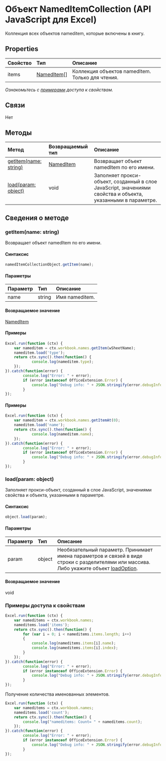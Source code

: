 ﻿# Объект NamedItemCollection (API JavaScript для Excel)

Коллекция всех объектов nameditem, которые включены в книгу.

## Properties

| Свойство     | Тип   |Описание
|:---------------|:--------|:----------|
|items|[NamedItem[]](nameditem.md)|Коллекция объектов namedItem. Только для чтения.|

_Ознакомьтесь с [примерами](#примерами) доступа к свойствам._

## Связи
Нет


## Методы

| Метод           | Возвращаемый тип    |Описание|
|:---------------|:--------|:----------|
|[getItem(name: string)](#getitemname-string)|[NamedItem](nameditem.md)|Возвращает объект namedItem по его имени.|
|[load(param: object)](#loadparam-object)|void|Заполняет прокси-объект, созданный в слое JavaScript, значениями свойства и объекта, указанными в параметре.|

## Сведения о методе


### getItem(name: string)
Возвращает объект namedItem по его имени.

#### Синтаксис
```js
namedItemCollectionObject.getItem(name);
```

#### Параметры
| Параметр    | Тип   |Описание|
|:---------------|:--------|:----------|
|name|string|Имя nameditem.|

#### Возвращаемое значение
[NamedItem](nameditem.md)

#### Примеры

```js
Excel.run(function (ctx) { 
    var nameditem = ctx.workbook.names.getItem(wSheetName);
    nameditem.load('type');
    return ctx.sync().then(function() {
            console.log(nameditem.type);
    });
}).catch(function(error) {
        console.log("Error: " + error);
        if (error instanceof OfficeExtension.Error) {
            console.log("Debug info: " + JSON.stringify(error.debugInfo));
        }
});
```

#### Примеры

```js
Excel.run(function (ctx) { 
    var nameditem = ctx.workbook.names.getItemAt(0);
    nameditem.load('name');
    return ctx.sync().then(function() {
            console.log(nameditem.name);
    });
}).catch(function(error) {
        console.log("Error: " + error);
        if (error instanceof OfficeExtension.Error) {
            console.log("Debug info: " + JSON.stringify(error.debugInfo));
        }
});
```
### load(param: object)
Заполняет прокси-объект, созданный в слое JavaScript, значениями свойства и объекта, указанными в параметре.

#### Синтаксис
```js
object.load(param);
```

#### Параметры
| Параметр    | Тип   |Описание|
|:---------------|:--------|:----------|
|param|object|Необязательный параметр. Принимает имена параметров и связей в виде строки с разделителями или массива. Либо укажите объект [loadOption](loadoption.md).|

#### Возвращаемое значение
void
### Примеры доступа к свойствам

```js
Excel.run(function (ctx) { 
    var nameditems = ctx.workbook.names;
    nameditems.load('items');
    return ctx.sync().then(function() {
        for (var i = 0; i < nameditems.items.length; i++)
        {
            console.log(nameditems.items[i].name);
            console.log(nameditems.items[i].index);
        }
    });
}).catch(function(error) {
        console.log("Error: " + error);
        if (error instanceof OfficeExtension.Error) {
            console.log("Debug info: " + JSON.stringify(error.debugInfo));
        }
});
```

Получение количества именованных элементов.

```js
Excel.run(function (ctx) { 
    var nameditems = ctx.workbook.names;
    nameditems.load('count');
    return ctx.sync().then(function() {
        console.log("nameditems: Count= " + nameditems.count);
    });
}).catch(function(error) {
        console.log("Error: " + error);
        if (error instanceof OfficeExtension.Error) {
            console.log("Debug info: " + JSON.stringify(error.debugInfo));
        }
});
```

